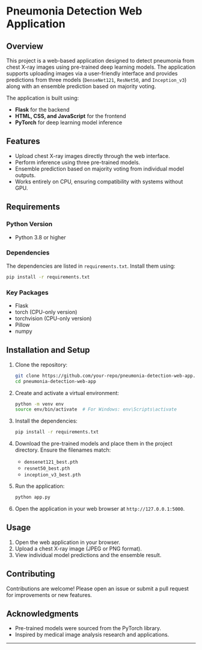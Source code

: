 # Pneumonia Detection Web Application

## Overview
This project is a web-based application designed to detect pneumonia from chest X-ray images using pre-trained deep learning models. The application supports uploading images via a user-friendly interface and provides predictions from three models (`DenseNet121`, `ResNet50`, and `Inception_v3`) along with an ensemble prediction based on majority voting.

The application is built using:
- **Flask** for the backend
- **HTML, CSS, and JavaScript** for the frontend
- **PyTorch** for deep learning model inference

## Features
- Upload chest X-ray images directly through the web interface.
- Perform inference using three pre-trained models.
- Ensemble prediction based on majority voting from individual model outputs.
- Works entirely on CPU, ensuring compatibility with systems without GPU.

## Requirements

### Python Version
- Python 3.8 or higher

### Dependencies
The dependencies are listed in `requirements.txt`. Install them using:
```bash
pip install -r requirements.txt
```

### Key Packages
- Flask
- torch (CPU-only version)
- torchvision (CPU-only version)
- Pillow
- numpy

## Installation and Setup

1. Clone the repository:
   ```bash
   git clone https://github.com/your-repo/pneumonia-detection-web-app.git
   cd pneumonia-detection-web-app
   ```

2. Create and activate a virtual environment:
   ```bash
   python -m venv env
   source env/bin/activate  # For Windows: env\Scripts\activate
   ```

3. Install the dependencies:
   ```bash
   pip install -r requirements.txt
   ```

4. Download the pre-trained models and place them in the project directory. Ensure the filenames match:
   - `densenet121_best.pth`
   - `resnet50_best.pth`
   - `inception_v3_best.pth`

5. Run the application:
   ```bash
   python app.py
   ```

6. Open the application in your web browser at `http://127.0.0.1:5000`.


## Usage
1. Open the web application in your browser.
2. Upload a chest X-ray image (JPEG or PNG format).
3. View individual model predictions and the ensemble result.


## Contributing
Contributions are welcome! Please open an issue or submit a pull request for improvements or new features.

## Acknowledgments
- Pre-trained models were sourced from the PyTorch library.
- Inspired by medical image analysis research and applications.

---


